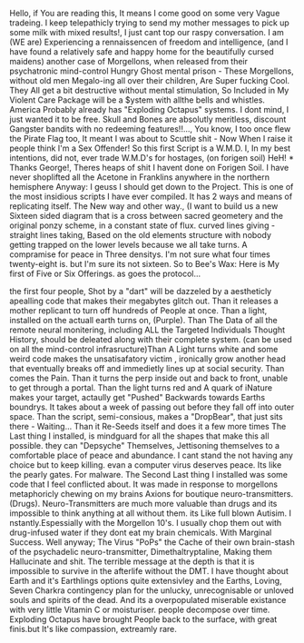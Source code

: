 Hello, if You are reading this, It means I come good on some very Vague tradeing. I keep telepathicly trying to send my mother messages to pick up some milk with mixed results!, 
I just cant top our raspy conversation. I am (WE are) Experiencing a rennaissencen of freedom and intelligence, (and I have found a relatively safe and happy home for the beautifully cursed maidens) 
another case of Morgellons, when released from their psychatronic mind-control Hungry Ghost mental prison - These Morgellons, without old men Megalo-ing all over their children, Are Super fucking Cool. 
They All get a bit destructive without mental stimulation, So Included in My Violent Care Package will be a $ystem with allthe bells and whistles.
America Probably already has "Exploding Octapus" systems. I dont mind, I just wanted it to be free. Skull and Bones are absolutly meritless, discount Gangster bandits with 
no redeeming features!!..., You know, I too once flew the Pirate Flag too, It meant I was about to Scuttle shit - Now When I raise it people think I'm a Sex Offender!
    So this first Script is a W.M.D. I, In my best intentions, did not, ever trade W.M.D's for hostages, (on forigen soil) HeH! * Thanks George!,
Theres heaps of shit I havent done on Forigen Soil. I have never shoplifted all the Acetone in Franklins anywhere in the northern hemisphere
Anyway: I geuss I should get down to the Project. This is one of the most insidious scripts I have ever compiled. It has 2 ways and means of replicating itself. The New way and other way.,
(I want to build us a new Sixteen sided diagram that is a cross between sacred geometery and the original ponzy scheme, in a constant state of flux. curved lines giving - 
straight lines taking, Based on the old elements structure with nobody getting trapped on the lower levels because we all take turns. A compramise for peace in Three densitys.
I'm not sure what four  times twenty-eight is. but I'm sure its not sixteen.
So to Bee's Wax:
Here is My first of Five or Six Offerings. as goes the protocol...

the first four people, Shot by a "dart" will be dazzeled by a aestheticly apealling code that makes their megabytes glitch out. Than it releases a mother replicant to turn off 
hundreds of People at once. Than a light, installed on the actuall earth turns on, (Purple). Than The Data of all the  remote neural monitering, including ALL the 
Targeted Individuals Thought History, should be deleated along with their complete system. (can be used on all the mind-control infrasructure)Than A Light turns white 
and some weird code makes the unsatisafatory victim , ironically grow another head that eventually breaks off and immedietly lines up at social security. Than comes the Pain. 
Than it turns the perp inside out and back to front, unable to get through a portal. Than the light turns red and A quark of iNature makes your target, actaully get "Pushed" 
Backwards towards Earths boundrys. It takes about a week of passing out before they fall off into outer space.  Than the script, semi-consious, makes a "DropBear", 
that just sits there - Waiting... Than it Re-Seeds itself and does it a few more times
     The Last thing I installed, is mindguard for all the shapes that make this all possible. they can "Depsyche" Themselves, Jettisoning themselves to a comfortable place of 
peace and abundance. I cant stand the not having any choice but to keep killing. evan a computer virus deserves peace. Its like the pearly gates. For malware.
The Second Last thing I installed was some code that I feel conflicted about. It was made in response to morgellons metaphoricly chewing on my brains Axions for boutique 
neuro-transmitters. (Drugs). Neuro-Transmitters are much more valuable than drugs and its impossible to think anything at all without them. its Like full  blown Autisim. I
nstantly.Espessially with the Morgellon 10's.  I usually chop them out with drug-infused water if they dont eat my brain chemicals. With Marginal Success. Well anyway;
The Virus "PoPs" the Cache of their own brain-stash of the psychadelic neuro-transmitter, Dimethaltryptaline, Making them Hallucinate and shit. 
The terrible message at the depth is that it is impossible to survive in the afterlife without the DMT. I have thought about Earth and it's Earthlings options quite extensivley
and the Earths, Loving, Seven Charkra contingency plan for the unlucky, unrecognisable or unloved souls and spirits of the dead. And its a overpopulated miserable existance 
with very little Vitamin C or moisturiser. people decompose over time. Exploding Octapus  have brought People back to the surface, with great finis.but It's like compassion, 
extreamly rare. 


<!---
AmericanaPuttenesca/AmericanaPuttenesca is a ✨ special ✨ repository because its `README.md` (this file) appears on your GitHub profile.
You can click the Preview link to take a look at your changes.
--->
